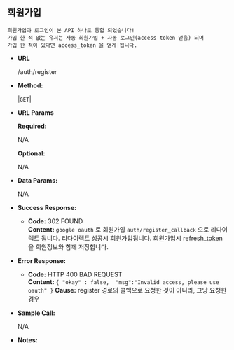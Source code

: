 **회원가입**
----
    회원가입과 로그인이 본 API 하나로 통합 되었습니다!
    가입 한 적 없는 유저는 자동 회원가입 + 자동 로그인(access token 얻음) 되며
    가입 한 적이 있다면 access_token 을 얻게 됩니다.
    
* **URL**

  /auth/register

* **Method:**
  
  |`GET`|
  
*  **URL Params**


   **Required:**
 
    N/A

   **Optional:**
 
    N/A

* **Data Params:**

    N/A

* **Success Response:**
  
  * **Code:** 302 FOUND <br />
    **Content:** `google oauth` 로 회원가입  `auth/register_callback` 으로 리다이렉트 됩니다.
    리다이렉트 성공시 회원가입됩니다. 회원가입시 refresh_token 을 회원정보와 함께 저장합니다.
 
* **Error Response:**
    
  * **Code:** HTTP 400 BAD REQUEST <br />
    **Content:** `{ "okay" : false,  "msg":"Invalid access, please use oauth" }`
    **Cause:** register 경로의 콜백으로 요청한 것이 아니라, 그냥 요청한 경우

    

* **Sample Call:**
    
    N/A

* **Notes:**

   
